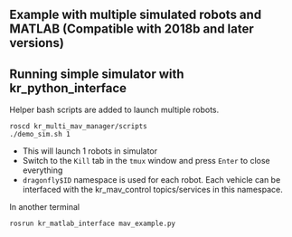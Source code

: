 ## Example with multiple simulated robots and MATLAB (Compatible with 2018b and later versions)

## Running simple simulator with kr_python_interface

Helper bash scripts are added to launch multiple robots.
```
roscd kr_multi_mav_manager/scripts
./demo_sim.sh 1
```
 * This will launch 1 robots in simulator
 * Switch to the `Kill` tab in the `tmux` window and press `Enter` to close everything
 * `dragonfly$ID` namespace is used for each robot. Each vehicle can be interfaced with the kr_mav_control topics/services in this namespace.

In another terminal
```
rosrun kr_matlab_interface mav_example.py
```
